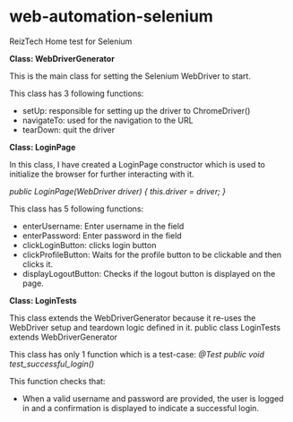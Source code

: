 # web-automation-selenium
ReizTech Home test for Selenium


**Class: WebDriverGenerator**

This is the main class for setting the Selenium WebDriver to start.

This class has 3 following functions:
- setUp: responsible for setting up the driver to ChromeDriver()
- navigateTo: used for the navigation to the URL
- tearDown: quit the driver


**Class: LoginPage**

In this class, I have created a LoginPage constructor which is used to initialize the browser for further interacting with it.

_public LoginPage(WebDriver driver) 
{
   this.driver = driver;
}_

This class has 5 following functions:
- enterUsername: Enter username in the field
- enterPassword: Enter password in the field
- clickLoginButton: clicks login button
- clickProfileButton: Waits for the profile button to be clickable and then clicks it.
- displayLogoutButton: Checks if the logout button is displayed on the page.


**Class: LoginTests**

This class extends the WebDriverGenerator because it re-uses the WebDriver setup and teardown logic defined in it.
public class LoginTests extends WebDriverGenerator

This class has only 1 function which is a test-case:
_@Test
public void test_successful_login()_

This function checks that:
- When a valid username and password are provided, the user is logged in and a confirmation is displayed to indicate a successful login.
